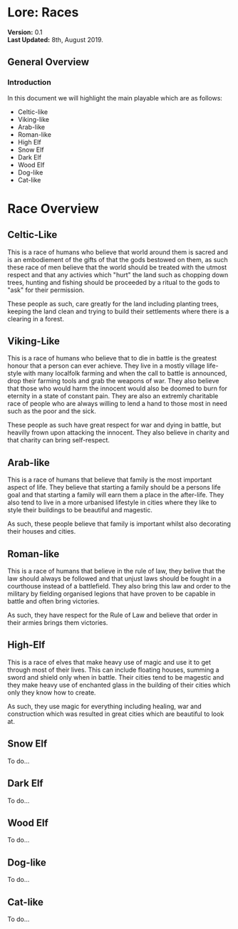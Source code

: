# Lore: Races
**Version:** 0.1  
**Last Updated:** 8th, August 2019.  

## General Overview

### Introduction
In this document we will highlight the main playable which are as follows:
* Celtic-like
* Viking-like
* Arab-like
* Roman-like
* High Elf
* Snow Elf
* Dark Elf
* Wood Elf
* Dog-like
* Cat-like

# Race Overview
## Celtic-Like
This is a race of humans who believe that world around them is sacred and is an embodiement of the gifts of that the gods bestowed on them, as such these race of men believe that the world should be treated with the utmost respect and that any activies which "hurt" the land such as chopping down trees, hunting and fishing should be proceeded by a ritual to the gods to "ask" for their permission.

These people as such, care greatly for the land including planting trees, keeping the land clean and trying to build their settlements where there is a clearing in a forest.

## Viking-Like
This is a race of humans who believe that to die in battle is the greatest honour that a person can ever achieve. They live in a mostly village life-style with many localfolk farming and when the call to battle is announced, drop their farming tools and grab the weapons of war. They also believe that those who would harm the innocent would also be doomed to burn for eternity in a state of constant pain. They are also an extremly charitable race of people who are always willing to lend a hand to those most in need such as the poor and the sick.

These people as such have great respect for war and dying in battle, but heavilly frown upon attacking the innocent. They also believe in charity and that charity can bring self-respect.

## Arab-like
This is a race of humans that believe that family is the most important aspect of life. They believe that starting a family should be a persons life goal and that starting a family will earn them a place in the after-life. They also tend to live in a more urbanised lifestyle in cities where they like to style their buildings to be beautiful and magestic.

As such, these people believe that family is important whilst also decorating their houses and cities.

## Roman-like
This is a race of humans that believe in the rule of law, they belive that the law should always be followed and that unjust laws should be fought in a courthouse instead of a battlefield. They also bring this law and order to the military by fielding organised legions that have proven to be capable in battle and often bring victories.

As such, they have respect for the Rule of Law and believe that order in their armies brings them victories.

## High-Elf
This is a race of elves that make heavy use of magic and use it to get through most of their lives. This can include floating houses, summing a sword and shield only when in battle. Their cities tend to be magestic and they make heavy use of enchanted glass in the building of their cities which only they know how to create.

As such, they use magic for everything including healing, war and construction which was resulted in great cities which are beautiful to look at.

## Snow Elf
To do...

## Dark Elf
To do...

## Wood Elf
To do...

## Dog-like
To do...

## Cat-like
To do...